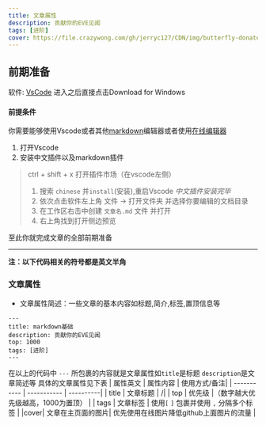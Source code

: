 ```yaml
---
title: 文章属性
description: 贡献你的EVE见闻
tags: [进阶]
cover: https://file.crazywong.com/gh/jerryc127/CDN/img/butterfly-donate-cover.png
---
```


## 前期准备
软件: [VsCode](https://code.visualstudio.com/) 进入之后直接点击Download for Windows

#### 前提条件
你需要能够使用Vscode或者其他[markdown](https://markdown.com.cn/)编辑器或者使用[在线编辑器](https://markdown.com.cn/editor/)
1. 打开Vscode
2. 安装中文插件以及markdown插件
> ctrl + shift + x 打开插件市场（在vscode左侧）
>
> 1. 搜索 `chinese` 并`install`(安装),重启Vscode *中文插件安装完毕*
> 2. 依次点击软件左上角 文件 -> 打开文件夹 并选择你要编辑的文档目录
> 3. 在工作区右击中创建 `文章名.md` 文件 并打开
> 4. 右上角找到打开侧边预览

至此你就完成文章的全部前期准备

---

**注：以下代码相关的符号都是英文半角**
### 文章属性
+ 文章属性简述：一些文章的基本内容如标题,简介,标签,置顶信息等
```
---
title: markdown基础
description: 贡献你的EVE见闻
top: 1000
tags: [进阶]
---
```
在以上的代码中 `---` 所包裹的内容就是文章属性如`title`是标题 `description`是文章简述等
具体的文章属性见下表
| 属性英文      | 属性内容 | 使用方式/备注|
| ----------- | ----------- | ----------|
| title      | 文章标题 | /|
| top   | 优先级 |（数字越大优先级越高，1000为置顶） |
| tags   | 文章标签  | 使用`[` `]` 包裹并使用 `,` 分隔多个标签 |
|cover| 文章在主页面的图片| 优先使用在线图片降低github上面图片的流量 |